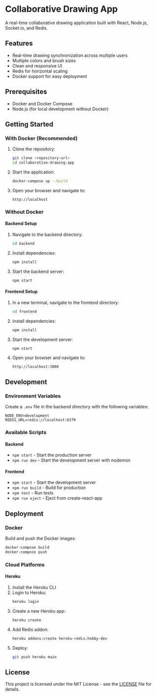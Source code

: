# Collaborative Drawing App

A real-time collaborative drawing application built with React, Node.js, Socket.io, and Redis.

## Features

- Real-time drawing synchronization across multiple users
- Multiple colors and brush sizes
- Clean and responsive UI
- Redis for horizontal scaling
- Docker support for easy deployment

## Prerequisites

- Docker and Docker Compose
- Node.js (for local development without Docker)

## Getting Started

### With Docker (Recommended)

1. Clone the repository:
   ```bash
   git clone <repository-url>
   cd collaborative-drawing-app
   ```

2. Start the application:
   ```bash
   docker-compose up --build
   ```

3. Open your browser and navigate to:
   ```
   http://localhost
   ```

### Without Docker

#### Backend Setup

1. Navigate to the backend directory:
   ```bash
   cd backend
   ```

2. Install dependencies:
   ```bash
   npm install
   ```

3. Start the backend server:
   ```bash
   npm start
   ```

#### Frontend Setup

1. In a new terminal, navigate to the frontend directory:
   ```bash
   cd frontend
   ```

2. Install dependencies:
   ```bash
   npm install
   ```

3. Start the development server:
   ```bash
   npm start
   ```

4. Open your browser and navigate to:
   ```
   http://localhost:3000
   ```

## Development

### Environment Variables

Create a `.env` file in the backend directory with the following variables:

```
NODE_ENV=development
REDIS_URL=redis://localhost:6379
```

### Available Scripts

#### Backend

- `npm start` - Start the production server
- `npm run dev` - Start the development server with nodemon

#### Frontend

- `npm start` - Start the development server
- `npm run build` - Build for production
- `npm test` - Run tests
- `npm run eject` - Eject from create-react-app

## Deployment

### Docker

Build and push the Docker images:

```bash
docker-compose build
docker-compose push
```

### Cloud Platforms

#### Heroku

1. Install the Heroku CLI
2. Login to Heroku:
   ```bash
   heroku login
   ```
3. Create a new Heroku app:
   ```bash
   heroku create
   ```
4. Add Redis addon:
   ```bash
   heroku addons:create heroku-redis:hobby-dev
   ```
5. Deploy:
   ```bash
   git push heroku main
   ```

## License

This project is licensed under the MIT License - see the [LICENSE](LICENSE) file for details.
